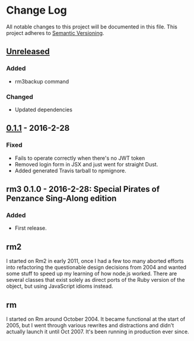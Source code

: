 # Change Log
All notable changes to this project will be documented in this file.
This project adheres to [Semantic Versioning](http://semver.org/).

## [Unreleased]

### Added
- rm3backup command

### Changed
- Updated dependencies

## [0.1.1] - 2016-2-28

### Fixed
- Fails to operate correctly when there's no JWT token
- Removed login form in JSX and just went for straight Dust.
- Added generated Travis tarball to npmignore.

## rm3 0.1.0 - 2016-2-28: Special Pirates of Penzance Sing-Along edition

### Added
- First release.

## rm2

I started on Rm2 in early 2011, once I had a few too many aborted efforts into refactoring the questionable design decisions from 2004 and wanted some stuff to speed up my learning of how node.js worked.  There are several classes that exist solely as direct ports of the Ruby version of the object, but using JavaScript idioms instead.

## rm

I started on Rm around October 2004.  It became functional at the start of 2005, but I went through various rewrites and distractions and didn't actually launch it until Oct 2007.  It's been running in production ever since.

[Unreleased]: https://github.com/rm3web/rm3/compare/v0.1.1...HEAD
[0.1.1]: https://github.com/rm3web/rm3/compare/v0.1.0...v0.1.1
